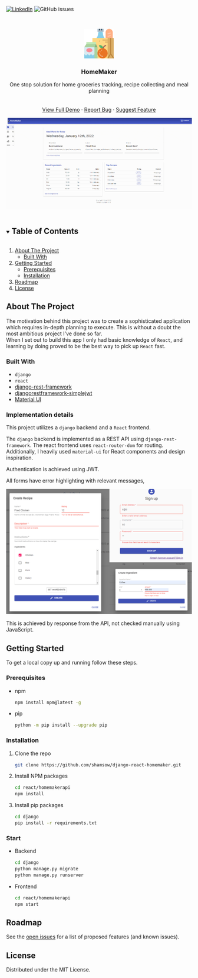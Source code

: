 <!--
*** Thanks for checking out the Best-README-Template. If you have a suggestion
*** that would make this better, please fork the repo and create a pull request
*** or simply open an issue with the tag "enhancement".
*** Thanks again! Now go create something AMAZING! :D
***
***
***
*** To avoid retyping too much info. Do a search and replace for the following:
*** github_username, repo_name, twitter_handle, email, project_title, project_description
-->



<!-- PROJECT SHIELDS -->
<!--
*** I'm using markdown "reference style" links for readability.
*** Reference links are enclosed in brackets [ ] instead of parentheses ( ).
*** See the bottom of this document for the declaration of the reference variables
*** for contributors-url, forks-url, etc. This is an optional, concise syntax you may use.
*** https://www.markdownguide.org/basic-syntax/#reference-style-links
-->
<!-- [![Contributors][contributors-shield]][contributors-url] -->
<!-- [![Forks][forks-shield]][forks-url] -->
<!-- [![Stargazers][stars-shield]][stars-url] -->
[![LinkedIn][linkedin-shield]][linkedin-url] ![GitHub issues][issues-url] 
<!-- [![MIT License][license-shield]][license-url] -->



<!-- PROJECT LOGO -->
<br />
<p align="center">
  <a href="https://github.com/shamsow/django-react-homemaker">
    <img src="logo.png" alt="Logo" width="80" height="80">
  </a>

  <h3 align="center">HomeMaker</h3>

  <p align="center">
    One stop solution for home groceries tracking, recipe collecting and meal planning
    <br />
    <br />
    <br />
    <a href="https://raw.githubusercontent.com/shamsow/django-react-homemaker/main/demo.gif">View Full Demo</a>
    ·
    <a href="https://github.com/shamsow/django-react-homemaker/issues/new?assignees=&labels=bug&template=bug_report.md&title=">Report Bug</a>
    ·
    <a href="https://github.com/shamsow/django-react-homemaker/issues/new?assignees=&labels=enhancement&template=feature-addition.md&title=%5BFEATURE%5D">Suggest Feature</a>
  </p>
</p>

<!-- Demo gif of Project -->
![Project Demo](demo.gif)

<!-- TABLE OF CONTENTS -->
<details open="open">
  <summary><h2 style="display: inline-block">Table of Contents</h2></summary>
  <ol>
    <li>
      <a href="#about-the-project">About The Project</a>
      <ul>
        <li><a href="#built-with">Built With</a></li>
      </ul>
    </li>
    <li>
      <a href="#getting-started">Getting Started</a>
      <ul>
        <li><a href="#prerequisites">Prerequisites</a></li>
        <li><a href="#installation">Installation</a></li>
      </ul>
    </li>
    <!-- <li><a href="#usage">Usage</a></li> -->
    <li><a href="#roadmap">Roadmap</a></li>
    <!-- <li><a href="#contributing">Contributing</a></li> -->
    <li><a href="#license">License</a></li>
    <!-- <li><a href="#contact">Contact</a></li> -->
    <!-- <li><a href="#acknowledgements">Acknowledgements</a></li> -->
  </ol>
</details>



<!-- ABOUT THE PROJECT -->
## About The Project

<!-- [![Product Name Screen Shot][product-screenshot]]() -->
The motivation behind this project was to create a sophisticated application which requires in-depth planning to execute. This is without a doubt the most ambitious project I've done so far. 
<br />
When I set out to build this app I only had basic knowledge of `React`, and learning by doing proved to be the best way to pick up `React` fast.

### **Built With**

* `django`
* `react`
* [django-rest-framework](https://github.com/encode/django-rest-framework/tree/master)
* [djangorestframework-simplejwt](https://github.com/jazzband/djangorestframework-simplejwt)
* [Material UI](https://mui.com/)

### **Implementation details**

This project utilizes a `django` backend and a `React` frontend. 

The `django` backend is implemented as a REST API using `django-rest-framework`. The react frontend uses `react-router-dom` for routing. Additionally, I heavily used `material-ui` for React components and design inspiration.

Authentication is achieved using JWT.

All forms have error highlighting with relevant messages,

![Error highlighting](Demo-Errors.png)

This is achieved by response from the API, not checked manually using JavaScript. 
<!-- GETTING STARTED -->
## Getting Started

To get a local copy up and running follow these steps.

### Prerequisites

* npm
  ```sh
  npm install npm@latest -g
  ```
* pip
	```sh
	python -m pip install --upgrade pip
	```
### Installation

1. Clone the repo
   ```sh
   git clone https://github.com/shamsow/django-react-homemaker.git
   ```
2. Install NPM packages
   ```sh
   cd react/homemakerapi
   npm install
   ```
3. Install pip packages
	```sh
	cd django
	pip install -r requirements.txt
	```
### Start

* Backend
  ```sh
  cd django
  python manage.py migrate
  python manage.py runserver
  ```
* Frontend
  ```sh
  cd react/homemakerapi
  npm start
  ```
<!-- USAGE EXAMPLES -->
<!-- ## Usage

Use this space to show useful examples of how a project can be used. Additional screenshots, code examples and demos work well in this space. You may also link to more resources.

_For more examples, please refer to the [Documentation](https://example.com)_ -->



<!-- ROADMAP -->
## Roadmap

See the [open issues](https://github.com/shamsow/django-react-homemaker/issues) for a list of proposed features (and known issues).

<!-- LICENSE -->
## License

Distributed under the MIT License.



<!-- MARKDOWN LINKS & IMAGES -->
<!-- https://www.markdownguide.org/basic-syntax/#reference-style-links -->
[contributors-shield]: https://img.shields.io/github/contributors/shamsow/repo.svg?style=for-the-badge
[contributors-url]: https://github.com/shamsow/django-react-homemaker/graphs/contributors
[forks-shield]: https://img.shields.io/github/forks/shamsow/repo.svg?style=for-the-badge
[forks-url]: https://github.com/shamsow/django-react-homemaker/network/members
[stars-shield]: https://img.shields.io/github/stars/shamsow/repo.svg?style=for-the-badge
[stars-url]: https://github.com/shamsow/django-react-homemaker/stargazers
[issues-shield]: https://img.shields.io/github/issues/shamsow/repo.svg?style=for-the-badge
[issues-url]: https://img.shields.io/github/issues/shamsow/django-react-homemaker
<!-- [license-shield]: ![GitHub issues](https://img.shields.io/github/issues/shamsow/django-react-homemaker) -->
[license-url]: https://github.com/shamsow/django-react-homemaker/blob/master/LICENSE.txt
[linkedin-shield]: https://img.shields.io/badge/-LinkedIn-black.svg?style=for-the-badge&logo=linkedin&colorB=555
[linkedin-url]: https://linkedin.com/in/sadat-shams-chowdhury